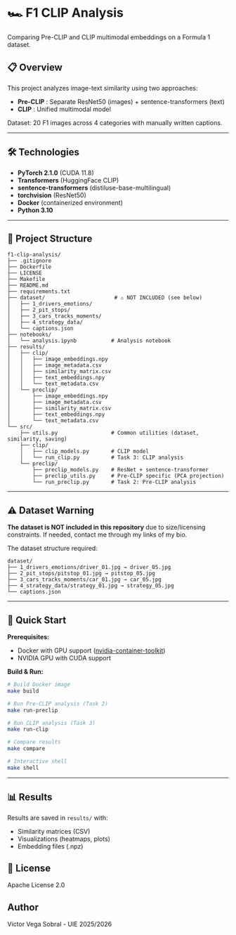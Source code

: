 # 🏎️ F1 CLIP Analysis

Comparing Pre-CLIP and CLIP multimodal embeddings on a Formula 1 dataset.

## 📋 Overview

This project analyzes image-text similarity using two approaches:

- **Pre-CLIP** : Separate ResNet50 (images) + sentence-transformers (text)
- **CLIP** : Unified multimodal model

Dataset: 20 F1 images across 4 categories with manually written captions.

---

## 🛠️ Technologies

- **PyTorch 2.1.0** (CUDA 11.8)
- **Transformers** (HuggingFace CLIP)
- **sentence-transformers** (distiluse-base-multilingual)
- **torchvision** (ResNet50)
- **Docker** (containerized environment)
- **Python 3.10**

---

## 📁 Project Structure

```
f1-clip-analysis/
├── .gitignore
├── Dockerfile
├── LICENSE
├── Makefile
├── README.md
├── requirements.txt
├── dataset/                      # ⚠️ NOT INCLUDED (see below)
│   ├── 1_drivers_emotions/
│   ├── 2_pit_stops/
│   ├── 3_cars_tracks_moments/
│   ├── 4_strategy_data/
│   └── captions.json
├── notebooks/
│   └── analysis.ipynb           # Analysis notebook
├── results/
│   ├── clip/
│   │   ├── image_embeddings.npy
│   │   ├── image_metadata.csv
│   │   ├── similarity_matrix.csv
│   │   ├── text_embeddings.npy
│   │   └── text_metadata.csv
│   └── preclip/
│       ├── image_embeddings.npy
│       ├── image_metadata.csv
│       ├── similarity_matrix.csv
│       ├── text_embeddings.npy
│       └── text_metadata.csv
└── src/
    ├── utils.py                 # Common utilities (dataset, similarity, saving)
    ├── clip/
    │   ├── clip_models.py       # CLIP model
    │   └── run_clip.py          # Task 3: CLIP analysis
    └── preclip/
        ├── preclip_models.py    # ResNet + sentence-transformer
        ├── preclip_utils.py     # Pre-CLIP specific (PCA projection)
        └── run_preclip.py       # Task 2: Pre-CLIP analysis
```

---

## ⚠️ Dataset Warning

**The dataset is NOT included in this repository** due to size/licensing constraints.
If needed, contact me through my links of my bio.

The dataset structure required:

```
dataset/
├── 1_drivers_emotions/driver_01.jpg → driver_05.jpg
├── 2_pit_stops/pitstop_01.jpg → pitstop_05.jpg
├── 3_cars_tracks_moments/car_01.jpg → car_05.jpg
├── 4_strategy_data/strategy_01.jpg → strategy_05.jpg
└── captions.json
```

---

## 🚀 Quick Start

**Prerequisites:**

- Docker with GPU support ([nvidia-container-toolkit](https://docs.nvidia.com/datacenter/cloud-native/container-toolkit/install-guide.html))
- NVIDIA GPU with CUDA support

**Build & Run:**

```bash
# Build Docker image
make build

# Run Pre-CLIP analysis (Task 2)
make run-preclip

# Run CLIP analysis (Task 3)
make run-clip

# Compare results
make compare

# Interactive shell
make shell
```

---

## 📊 Results

Results are saved in `results/` with:

- Similarity matrices (CSV)
- Visualizations (heatmaps, plots)
- Embedding files (.npz)

## 📝 License

Apache License 2.0

## Author

Víctor Vega Sobral - UIE 2025/2026
